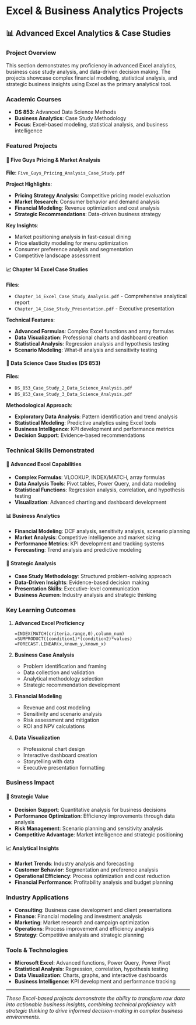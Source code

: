 # Excel & Business Analytics Projects

## 📊 Advanced Excel Analytics & Case Studies

### Project Overview
This section demonstrates my proficiency in advanced Excel analytics, business case study analysis, and data-driven decision making. The projects showcase complex financial modeling, statistical analysis, and strategic business insights using Excel as the primary analytical tool.

### Academic Courses
- **DS 853**: Advanced Data Science Methods
- **Business Analytics**: Case Study Methodology
- **Focus**: Excel-based modeling, statistical analysis, and business intelligence

### Featured Projects

#### 🍔 Five Guys Pricing & Market Analysis
**File**: `Five_Guys_Pricing_Analysis_Case_Study.pdf`

**Project Highlights**:
- **Pricing Strategy Analysis**: Competitive pricing model evaluation
- **Market Research**: Consumer behavior and demand analysis
- **Financial Modeling**: Revenue optimization and cost analysis
- **Strategic Recommendations**: Data-driven business strategy

**Key Insights**:
- Market positioning analysis in fast-casual dining
- Price elasticity modeling for menu optimization
- Consumer preference analysis and segmentation
- Competitive landscape assessment

#### 📈 Chapter 14 Excel Case Studies
**Files**: 
- `Chapter_14_Excel_Case_Study_Analysis.pdf` - Comprehensive analytical report
- `Chapter_14_Case_Study_Presentation.pdf` - Executive presentation

**Technical Features**:
- **Advanced Formulas**: Complex Excel functions and array formulas
- **Data Visualization**: Professional charts and dashboard creation
- **Statistical Analysis**: Regression analysis and hypothesis testing
- **Scenario Modeling**: What-if analysis and sensitivity testing

#### 🔬 Data Science Case Studies (DS 853)
**Files**:
- `DS_853_Case_Study_2_Data_Science_Analysis.pdf`
- `DS_853_Case_Study_3_Data_Science_Analysis.pdf`

**Methodological Approach**:
- **Exploratory Data Analysis**: Pattern identification and trend analysis
- **Statistical Modeling**: Predictive analytics using Excel tools
- **Business Intelligence**: KPI development and performance metrics
- **Decision Support**: Evidence-based recommendations

### Technical Skills Demonstrated

#### 🔧 Advanced Excel Capabilities
- **Complex Formulas**: VLOOKUP, INDEX/MATCH, array formulas
- **Data Analysis Tools**: Pivot tables, Power Query, and data modeling
- **Statistical Functions**: Regression analysis, correlation, and hypothesis testing
- **Visualization**: Advanced charting and dashboard development

#### 📊 Business Analytics
- **Financial Modeling**: DCF analysis, sensitivity analysis, scenario planning
- **Market Analysis**: Competitive intelligence and market sizing
- **Performance Metrics**: KPI development and tracking systems
- **Forecasting**: Trend analysis and predictive modeling

#### 🎯 Strategic Analysis
- **Case Study Methodology**: Structured problem-solving approach
- **Data-Driven Insights**: Evidence-based decision making
- **Presentation Skills**: Executive-level communication
- **Business Acumen**: Industry analysis and strategic thinking

### Key Learning Outcomes

1. **Advanced Excel Proficiency**
   ```excel
   =INDEX(MATCH(criteria,range,0),column_num)
   =SUMPRODUCT((condition1)*(condition2)*values)
   =FORECAST.LINEAR(x,known_y,known_x)
   ```

2. **Business Case Analysis**
   - Problem identification and framing
   - Data collection and validation
   - Analytical methodology selection
   - Strategic recommendation development

3. **Financial Modeling**
   - Revenue and cost modeling
   - Sensitivity and scenario analysis
   - Risk assessment and mitigation
   - ROI and NPV calculations

4. **Data Visualization**
   - Professional chart design
   - Interactive dashboard creation
   - Storytelling with data
   - Executive presentation formatting

### Business Impact

#### 🎯 Strategic Value
- **Decision Support**: Quantitative analysis for business decisions
- **Performance Optimization**: Efficiency improvements through data analysis
- **Risk Management**: Scenario planning and sensitivity analysis
- **Competitive Advantage**: Market intelligence and strategic positioning

#### 📈 Analytical Insights
- **Market Trends**: Industry analysis and forecasting
- **Customer Behavior**: Segmentation and preference analysis
- **Operational Efficiency**: Process optimization and cost reduction
- **Financial Performance**: Profitability analysis and budget planning

### Industry Applications

- **Consulting**: Business case development and client presentations
- **Finance**: Financial modeling and investment analysis
- **Marketing**: Market research and campaign optimization
- **Operations**: Process improvement and efficiency analysis
- **Strategy**: Competitive analysis and strategic planning

### Tools & Technologies

- **Microsoft Excel**: Advanced functions, Power Query, Power Pivot
- **Statistical Analysis**: Regression, correlation, hypothesis testing
- **Data Visualization**: Charts, graphs, and interactive dashboards
- **Business Intelligence**: KPI development and performance tracking

---

*These Excel-based projects demonstrate the ability to transform raw data into actionable business insights, combining technical proficiency with strategic thinking to drive informed decision-making in complex business environments.*